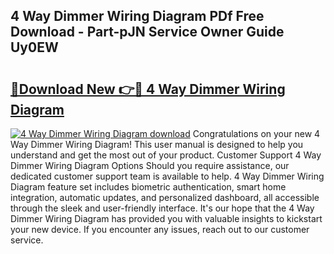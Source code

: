## 4 Way Dimmer Wiring Diagram PDf Free Download - Part-pJN Service Owner Guide Uy0EW

# <h2><a href="http://dfheq70.blite.top/?on=4+Way+Dimmer+Wiring+Diagram">🔗Download New 👉🔴 4 Way Dimmer Wiring Diagram</a></h2>

[![4 Way Dimmer Wiring Diagram download](https://i.imgur.com/lujVjoI.png)](http://dfheq70.blite.top/?on=4+Way+Dimmer+Wiring+Diagram)
Congratulations on your new 4 Way Dimmer Wiring Diagram! This user manual is designed to help you understand and get the most out of your product. Customer Support 4 Way Dimmer Wiring Diagram Options Should you require assistance, our dedicated customer support team is available to help. 4 Way Dimmer Wiring Diagram feature set includes biometric authentication, smart home integration, automatic updates, and personalized dashboard, all accessible through the sleek and user-friendly interface. It's our hope that the 4 Way Dimmer Wiring Diagram has provided you with valuable insights to kickstart your new device. If you encounter any issues, reach out to our customer service.
